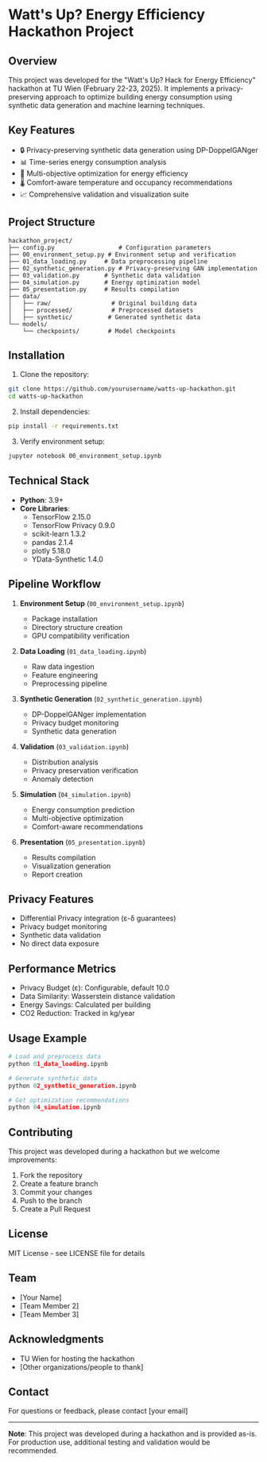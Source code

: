 # Watt's Up? Energy Efficiency Hackathon Project

## Overview
This project was developed for the "Watt's Up? Hack for Energy Efficiency" hackathon at TU Wien (February 22-23, 2025). It implements a privacy-preserving approach to optimize building energy consumption using synthetic data generation and machine learning techniques.

## Key Features
- 🔒 Privacy-preserving synthetic data generation using DP-DoppelGANger
- 📊 Time-series energy consumption analysis
- 🎯 Multi-objective optimization for energy efficiency
- 🌡️ Comfort-aware temperature and occupancy recommendations
- 📈 Comprehensive validation and visualization suite

## Project Structure
```
hackathon_project/
├── config.py                  # Configuration parameters
├── 00_environment_setup.py # Environment setup and verification
├── 01_data_loading.py     # Data preprocessing pipeline
├── 02_synthetic_generation.py # Privacy-preserving GAN implementation
├── 03_validation.py       # Synthetic data validation
├── 04_simulation.py       # Energy optimization model
├── 05_presentation.py     # Results compilation
├── data/
│   ├── raw/                 # Original building data
│   ├── processed/           # Preprocessed datasets
│   ├── synthetic/          # Generated synthetic data
└── models/
    └── checkpoints/        # Model checkpoints
```

## Installation

1. Clone the repository:
```bash
git clone https://github.com/yourusername/watts-up-hackathon.git
cd watts-up-hackathon
```

2. Install dependencies:
```bash
pip install -r requirements.txt
```

3. Verify environment setup:
```bash
jupyter notebook 00_environment_setup.ipynb
```

## Technical Stack
- **Python**: 3.9+
- **Core Libraries**:
  - TensorFlow 2.15.0
  - TensorFlow Privacy 0.9.0
  - scikit-learn 1.3.2
  - pandas 2.1.4
  - plotly 5.18.0
  - YData-Synthetic 1.4.0

## Pipeline Workflow

1. **Environment Setup** (`00_environment_setup.ipynb`)
   - Package installation
   - Directory structure creation
   - GPU compatibility verification

2. **Data Loading** (`01_data_loading.ipynb`)
   - Raw data ingestion
   - Feature engineering
   - Preprocessing pipeline

3. **Synthetic Generation** (`02_synthetic_generation.ipynb`)
   - DP-DoppelGANger implementation
   - Privacy budget monitoring
   - Synthetic data generation

4. **Validation** (`03_validation.ipynb`)
   - Distribution analysis
   - Privacy preservation verification
   - Anomaly detection

5. **Simulation** (`04_simulation.ipynb`)
   - Energy consumption prediction
   - Multi-objective optimization
   - Comfort-aware recommendations

6. **Presentation** (`05_presentation.ipynb`)
   - Results compilation
   - Visualization generation
   - Report creation

## Privacy Features
- Differential Privacy integration (ε-δ guarantees)
- Privacy budget monitoring
- Synthetic data validation
- No direct data exposure

## Performance Metrics
- Privacy Budget (ε): Configurable, default 10.0
- Data Similarity: Wasserstein distance validation
- Energy Savings: Calculated per building
- CO2 Reduction: Tracked in kg/year

## Usage Example
```python
# Load and preprocess data
python 01_data_loading.ipynb

# Generate synthetic data
python 02_synthetic_generation.ipynb

# Get optimization recommendations
python 04_simulation.ipynb
```

## Contributing
This project was developed during a hackathon but we welcome improvements:
1. Fork the repository
2. Create a feature branch
3. Commit your changes
4. Push to the branch
5. Create a Pull Request

## License
MIT License - see LICENSE file for details

## Team
- [Your Name]
- [Team Member 2]
- [Team Member 3]

## Acknowledgments
- TU Wien for hosting the hackathon
- [Other organizations/people to thank]

## Contact
For questions or feedback, please contact [your email]

---
**Note**: This project was developed during a hackathon and is provided as-is. For production use, additional testing and validation would be recommended.
